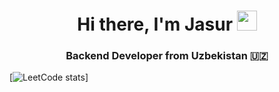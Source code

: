 <h1 align="center">Hi there, I'm Jasur 
<img src="https://github.com/blackcater/blackcater/raw/main/images/Hi.gif" height="32"/></h1>
<h3 align="center">Backend Developer from Uzbekistan 🇺🇿</h3>

[![LeetCode stats](https://leetcode-stats-six.vercel.app/api?username=kkirchh&theme=dark)]
